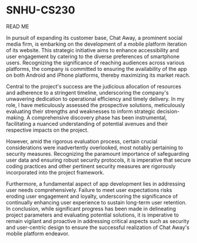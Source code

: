 # SNHU-CS230
READ ME

In pursuit of expanding its customer base, Chat Away, a prominent social media firm, is embarking on the development of a mobile platform iteration of its website. This strategic initiative aims to enhance accessibility and user engagement by catering to the diverse preferences of smartphone users. Recognizing the significance of reaching audiences across various platforms, the company is committed to ensuring the availability of the app on both Android and iPhone platforms, thereby maximizing its market reach.

Central to the project's success are the judicious allocation of resources and adherence to a stringent timeline, underscoring the company's unwavering dedication to operational efficiency and timely delivery. In my role, I have meticulously assessed the prospective solutions, meticulously evaluating their strengths and weaknesses to inform strategic decision-making. A comprehensive discovery phase has been instrumental, facilitating a nuanced understanding of potential avenues and their respective impacts on the project.

However, amid the rigorous evaluation process, certain crucial considerations were inadvertently overlooked, most notably pertaining to security measures. Recognizing the paramount importance of safeguarding user data and ensuring robust security protocols, it is imperative that secure coding practices and other pertinent security measures are rigorously incorporated into the project framework.

Furthermore, a fundamental aspect of app development lies in addressing user needs comprehensively. Failure to meet user expectations risks eroding user engagement and loyalty, underscoring the significance of continually enhancing user experience to sustain long-term user retention.
In conclusion, while significant progress has been made in delineating project parameters and evaluating potential solutions, it is imperative to remain vigilant and proactive in addressing critical aspects such as security and user-centric design to ensure the successful realization of Chat Away's mobile platform endeavor.
